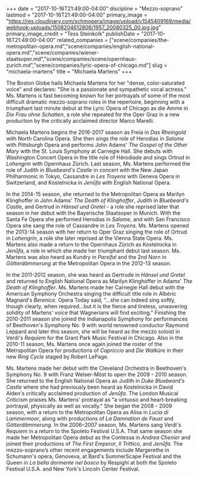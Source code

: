 +++
date = "2017-10-16T21:49:00-04:00"
discipline = "Mezzo-soprano"
lastmod = "2017-10-16T21:49:00-04:00"
primary_image = "https://res.cloudinary.com/schmopera/image/upload/v1545409169/media/webhook-uploads/1508204612806/1957_20080325_00.jpg.jpg"
primary_image_credit = "Tess Steinkolk"
publishDate = "2017-10-16T21:49:00-04:00"
related_companies = ["scene/companies/the-metropolitan-opera.md","scene/companies/english-national-opera.md","scene/companies/wiener-staatsoper.md","scene/companies/scene/opernhaus-zurich.md","scene/companies/lyric-opera-of-chicago.md"]
slug = "michaela-martens"
title = "Michaela Martens"
+++

The Boston Globe hails Michaela Martens for her "dense, color-saturated voice" and declares: "She is a passionate and sympathetic vocal actress." Ms. Martens is fast becoming known for her portrayals of some of the most difficult dramatic mezzo-soprano roles in the repertoire, beginning with a triumphant last minute debut at the Lyric Opera of Chicago as die Amme in *Die Frau ohne Schatten*, a role she repeated for the Oper Graz in a new production by the critically acclaimed director Marco Marelli.

Michaela Martens begins the 2016-2017 season as Freia in *Das Rheingold* with North Carolina Opera. She then sings the role of Herodias in *Salome* with Pittsburgh Opera and performs John Adams' *The Gospel of the Other Mary* with the St. Louis Symphony at Carnegie Hall. She debuts with Washington Concert Opera in the title role of Hérodiade and sings Ortrud in *Lohengrin* with Opernhaus Zürich. Last season, Ms. Martens performed the role of Judith in *Bluebeard's Castle* in concert with the New Japan Philharmonic in Tokyo, Cassandre in *Les Troyens* with Geneva Opera in Switzerland, and Kostelnicka in *Jenůfa* with English National Opera.

In the 2014-15 season, she returned to the Metropolitan Opera as Marilyn Klinghoffer in John Adams' *The Death of Klinghoffer*, Judith in *Bluebeard's Castle*, and Gertrud in *Hänsel und Gretel* - a role she reprised later that season in her debut with the Bayerische Staatsoper in Munich. With the Santa Fe Opera she performed Herodias in *Salome*, and with San Francisco Opera she sang the role of Cassandre in *Les Troyens*. Ms. Martens opened the 2013-14 season with her return to Oper Graz singing the role of Ortrud in *Lohengrin*, a role she later reprised at the Vienna State Opera. Ms. Martens also made a return to the Opernhaus Zürich as Kostelnicka in *Jenůfa*, a role in which she made her triumphant debut last season. Ms. Martens was also
heard as Kundry in *Parsifal* and the 2nd Norn in *Götterdämmerung* at the Metropolitan Opera in the 2012-13 season.

In the 2011-2012 season, she was heard as Gertrude in *Hänsel und Gretel* and returned to English National Opera as Marilyn Klinghoffer in Adams' *The Death of Klinghoffer*. Ms. Martens made her Carnegie Hall debut with the American Symphony Orchestra singing the difficult title role in Albéric Magnard's *Berenice*. Opera Today said, "...she can indeed sing softly, though clearly, when required...but it is the fierce and tireless, unwavering solidity of Martens' voice that Wagnerians will find exciting." Finishing the 2010-2011 season she joined the Indianapolis Symphony for performances of Beethoven's Symphony No. 9 with world renowned conductor Raymond Leppard and later this season, she will be heard as the mezzo soloist in Verdi's *Requiem* for the Grant Park Music Festival in Chicago. Also in the 2010-11 season, Ms. Martens once again joined the roster of the Metropolitan Opera for productions of *Capriccio* and *Die Walküre* in their new *Ring Cycle* staged by Robert LePage.

Ms. Martens made her debut with the Cleveland Orchestra in Beethoven's Symphony No. 9 with Franz Welser-Möst to open the 2009 - 2010 season. She returned to the English National Opera as Judith in *Duke Bluebeard's Castle* where she had previously been heard as Kostelnicka in David Alden's critically acclaimed production of *Jenůfa*. The London Musical Criticism praises Ms. Martens' protrayal as "a virtuoso and heart-breaking portrayal, physically as well as vocally." She began the 2008 - 2009 season, with a return to the Metropolitan Opera as Alisa in *Lucia di Lammermoor*, along with productions of *La Damnation de Faust* and *Götterdämmerung*. In the 2006–2007 season, Ms. Martens sang Verdi's *Requiem* in a return to the Spoleto Festival U.S.A. That same season she made her Metropolitan Opera debut as the Contessa in *Andrea Chenier* and joined their productions of *The First Emperor*, *Il Trittico*, and *Jenůfa*. The mezzo-soprano’s other recent engagements include Margerethe in Schumann's opera, Genoveva, at Bard's SummerScape Festival and the Queen in *La bella dormente nel bosco* by Respighi at both the Spoleto Festival U.S.A. and New York's Lincoln Center Festival.
